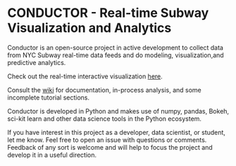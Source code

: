 CONDUCTOR - Real-time Subway Visualization and Analytics
=========

Conductor is an open-source project in active development to collect data from NYC Subway real-time data feeds and do modeling, visualization,and predictive analytics.

Check out the real-time interactive visualization [here](http://conductor.machinechilling.nyc).

Consult the [wiki](https://github.com/johngergely/conductor/wiki) for documentation, in-process analysis, and some incomplete tutorial sections.

Conductor is developed in Python and makes use of numpy, pandas, Bokeh, sci-kit learn and other data science tools in the Python ecosystem.

If you have interest in this project as a developer, data scientist, or student, let me know. Feel free to open an issue with questions or comments. Feedback of any sort is welcome and will help to focus the project and develop it in a useful direction.

